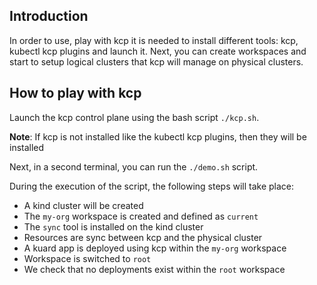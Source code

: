 ## Introduction

In order to use, play with kcp it is needed to install different tools: kcp, kubectl kcp plugins and launch it.
Next, you can create workspaces and start to setup logical clusters that kcp will manage on physical clusters.

## How to play with kcp

Launch the kcp control plane using the bash script `./kcp.sh`.

**Note**: If kcp is not installed like the kubectl kcp plugins, then they will be installed

Next, in a second terminal, you can run the `./demo.sh` script.

During the execution of the script, the following steps will take place:

- A kind cluster will be created
- The `my-org` workspace is created and defined as `current`
- The `sync` tool is installed on the kind cluster 
- Resources are sync between kcp and the physical cluster
- A kuard app is deployed using kcp within the `my-org` workspace
- Workspace is switched to `root` 
- We check that no deployments exist within the `root` workspace
